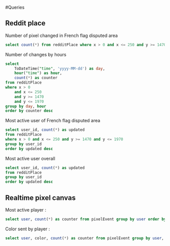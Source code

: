 #Queries

## Reddit place

Number of pixel changed in French flag disputed area
```sql
select count(*) from redditPlace where x > 0 and x <= 250 and y >= 1470 and y <= 1970
```

Number of changes by hours
```sql
select
    ToDateTime("time", 'yyyy-MM-dd') as day,
    hour("time") as hour,
    count(*) as counter
from redditPlace
where x > 0
    and x <= 250
    and y >= 1470
    and y <= 1970
group by day, hour
order by counter desc
```

Most active user of French flag disputed area
```sql
select user_id, count(*) as updated
from redditPlace
where x > 0 and x <= 250 and y >= 1470 and y <= 1970
group by user_id
order by updated desc
```

Most active user overall
```sql
select user_id, count(*) as updated
from redditPlace
group by user_id
order by updated desc
```

## Realtime pixel canvas

Most active player :
```sql
select user, count(*) as counter from pixelEvent group by user order by counter
```

Color sent by player :
```sql
select user, color, count(*) as counter from pixelEvent group by user, color order by counter
```


